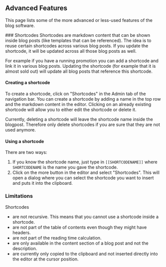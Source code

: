 ## Advanced Features

This page lists some of the more advanced or less-used features of the blog software.

### Shortcodes
Shortcodes are markdown content that can be shown inside blog posts (like templates that can be referenced).
The idea is to reuse certain shortcodes across various blog posts.
If you update the shortcode, it will be updated across all those blog posts as well.

For example if you have a running promotion you can add a shortcode and link it in various blog posts. Updating the shortcode (for example that it is almost sold out) will update all blog posts that reference this shortcode.

#### Creating a shortcode

To create a shortcode, click on "Shortcodes" in the Admin tab of the navigation bar. You can create a shortcode by adding a name in the top row and the markdown content in the editor. Clicking on an already existing shortcode will allow you to either edit the shortcode or delete it.

Currently, deleting a shortcode will leave the shortcode name inside the blogpost. Therefore only delete shortcodes if you are sure that they are not used anymore.

#### Using a shortcode
There are two ways:
 1. If you know the shortcode name, just type in `[[SHORTCODENAME]]` where `SHORTCODENAME` is the name you gave the shortcode.
 2. Click on the more button in the editor and select "Shortcodes". This will open a dialog where you can select the shortcode you want to insert and puts it into the clipboard.

### Limitations
Shortcodes
 * are not recursive. This means that you cannot use a shortcode inside a shortcode.
 * are not part of the table of contents even though they might have headers.
 * are not part of the reading time calculation.
 * are only available in the content section of a blog post and not the description.
 * are currently only copied to the clipboard and not inserted directly into the editor at the cursor position.